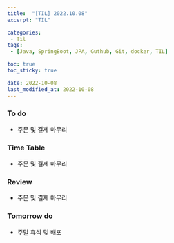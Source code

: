 ```yaml
---
title:  "[TIL] 2022.10.08"
excerpt: "TIL"

categories:
 - Til
tags:
 - [Java, SpringBoot, JPA, Guthub, Git, docker, TIL]

toc: true
toc_sticky: true

date: 2022-10-08
last_modified_at: 2022-10-08
---
```


### To do
- 주문 및 결제 마무리

### Time Table
- 주문 및 결제 마무리

### Review
- 주문 및 결제 마무리

### Tomorrow do
- 주말 휴식 및 배포